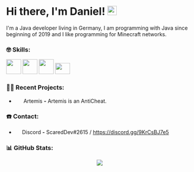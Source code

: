 # Hi there, I'm Daniel! <img src="https://github.com/TheDudeThatCode/TheDudeThatCode/blob/master/Assets/Hi.gif" width="25px">

I'm a Java developer living in Germany, I am programming with Java since beginning of 2019 and I like programming for Minecraft networks.

### :nerd_face: Skills:
<p align="left">
  <img src="https://img.icons8.com/color/48/000000/java-coffee-cup-logo.png" height="auto" width="40px">
  <img src="https://www.vectorlogo.zone/logos/git-scm/git-scm-icon.svg" height="auto" width="40px">
  <img src="https://raw.githubusercontent.com/Rainnny7/Rainnny7/master/assets/maven.svg" height="40px" width="40px">
  <img src="https://user-images.githubusercontent.com/59137634/134815686-dcf6c3b7-e2f2-4728-b249-bf0e280331d0.png" height="30" width="40px">
</p>

### :technologist: Recent Projects:
- &nbsp;<img src="https://user-images.githubusercontent.com/59137634/134815510-2f820020-a7f3-4402-889a-414c740ebd87.png" height="15px" width="15px"> Artemis **-** Artemis is an AntiCheat.

### ☎️ Contact:
- <img src="https://raw.githubusercontent.com/Rainnny7/Rainnny7/master/assets/discord.svg" width="15px"> Discord **-** ScaredDev#2615 / https://discord.gg/9KrCsBJ7e5

### :bar_chart: GitHub Stats:
<p align="center">
  <img src="https://github-readme-stats.vercel.app/api?username=ScaredDev&show_icons=true&theme=radical" />
</p>
